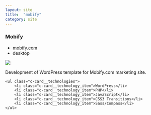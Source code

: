 ```yaml
---
layout: site
title:  "mobify"
category: site
---
```


### Mobify

<ul class="c-card__stats">
    <li><a href="http://www.mobify.com">mobify.com</a></li>
    <li>desktop</li>
</ul>

<div class="c-media c-media__image c--wide">
    <img src="{{ site.baseurl }}img/sites/mobifycom.jpg" />
</div>

<div class="c-card__description">
    <p>Development of WordPress template for Mobify.com marketing site.</p>

    <ul class="c-card__technologies">
        <li class="c-card__technology_item">WordPress</li>
        <li class="c-card__technology_item">PHP</li>
        <li class="c-card__technology_item">JavaScript</li>
        <li class="c-card__technology_item">CSS3 Transitions</li>
        <li class="c-card__technology_item">Sass/Compass</li>
    </ul>
</div>
